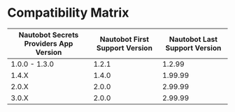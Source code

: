 # Compatibility Matrix

| Nautobot Secrets Providers App Version | Nautobot First Support Version | Nautobot Last Support Version |
| -------------------------------------- | ------------------------------ | ----------------------------- |
| 1.0.0 - 1.3.0                          | 1.2.1                          | 1.2.99                        |
| 1.4.X                                  | 1.4.0                          | 1.99.99                       |
| 2.0.X                                  | 2.0.0                          | 2.99.99                       |
| 3.0.X                                  | 2.0.0                          | 2.99.99                       |
